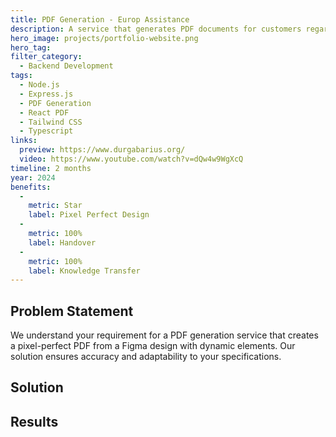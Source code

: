 ```yaml
---
title: PDF Generation - Europ Assistance
description: A service that generates PDF documents for customers regarding their international travel.
hero_image: projects/portfolio-website.png
hero_tag: 
filter_category:
  - Backend Development
tags:
  - Node.js
  - Express.js
  - PDF Generation
  - React PDF
  - Tailwind CSS
  - Typescript
links:
  preview: https://www.durgabarius.org/
  video: https://www.youtube.com/watch?v=dQw4w9WgXcQ
timeline: 2 months
year: 2024
benefits:
  - 
    metric: Star
    label: Pixel Perfect Design
  - 
    metric: 100%
    label: Handover
  - 
    metric: 100%
    label: Knowledge Transfer
---
```


## Problem Statement



We understand your requirement for a PDF generation service that creates a pixel-perfect PDF from a Figma design with dynamic elements. Our solution ensures accuracy and adaptability to your specifications.

## Solution

## Results
